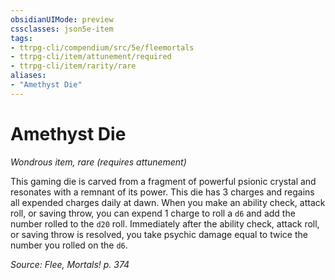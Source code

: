 ```yaml
---
obsidianUIMode: preview
cssclasses: json5e-item
tags:
- ttrpg-cli/compendium/src/5e/fleemortals
- ttrpg-cli/item/attunement/required
- ttrpg-cli/item/rarity/rare
aliases: 
- "Amethyst Die"
---
```

# Amethyst Die
*Wondrous item, rare (requires attunement)*  



This gaming die is carved from a fragment of powerful psionic crystal and resonates with a remnant of its power. This die has 3 charges and regains all expended charges daily at dawn. When you make an ability check, attack roll, or saving throw, you can expend 1 charge to roll a `d6` and add the number rolled to the `d20` roll. Immediately after the ability check, attack roll, or saving throw is resolved, you take psychic damage equal to twice the number you rolled on the `d6`.

*Source: Flee, Mortals! p. 374*